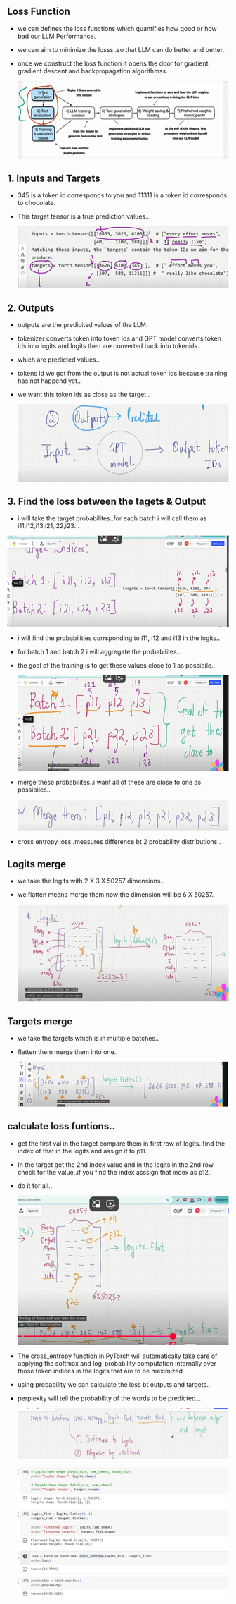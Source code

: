 ## Loss Function

- we can defines the loss functions which quantifies how good or how bad our LLM Performance.
- we can aim to minimize the losss..so that LLM can do better and better..
- once we construct the loss function it opens the door for gradient, gradient descent and backpropagation algorithmss.

    ![alt text](Images/lossfunction1.png)


## 1. Inputs and Targets 

-  345 is a token id corresponds to you and 11311 is a token id corresponds to chocolate.
- This target tensor is a true prediction values...

    ![alt text](Images/lossfunction2.png)


## 2. Outputs

- outputs are the predicited values of the LLM.
- tokenizer converts token into token ids and GPT model converts token ids into logits and logits then are converted back into tokenids..
- which are predicted values..
- tokens id we got from the output is not actual token ids because training has not happend yet..
- we want this token ids as close as the target..


    ![alt text](Images/lossfunction3.png)

## 3. Find the loss between the tagets & Output

- i will take the target probabilites..for each batch i will call them as i11,i12,i13,i21,i22,i23...


![alt text](Images/lossfunction4.png)

- i will find the probabilities corrsponding to i11, i12 and i13 in the logits..
- for batch 1 and batch 2 i will aggregate the probabilites..
- the goal of the training is to get these values close to 1 as possibile..


    ![alt text](Images/lossfunction5.png)

- merge these probabilites..i want all of these are close to one as possibiles..

    ![alt text](Images/lossfunction6.png)

- cross entropy loss..measures difference bt 2 probability distributions..

## Logits merge

- we take the logits with 2 X 3 X 50257 dimensions..
- we flatten means merge them now the dimension will be 6 X 50257.

    ![alt text](Images/lossfunction7.png)

## Targets merge

- we take the targets which is in multiple batches..
- flatten them merge them into one..

    ![alt text](Images/lossfunction8.png)

## calculate loss funtions..

- get the first val in the target compare them in first row of logits..find the index of that in the logits and assign it to p11.
- In the target get the 2nd index value and in the logits in the 2nd row check for the value..if you find the index  asssign that index as p12..
- do it for all...

    ![alt text](Images/lossfunction9.png)

- The cross_entropy function in PyTorch will automatically take care of applying the softmax and log-probability computation internally over those token indices in the logits that are to be maximized
- using probability we can calculate the loss bt outputs and targets..
- perplexity will tell the probability of the words to be predicted...


    ![alt text](Images/lossfuntion10.png)

    ![alt text](Images/lossfunction11.png)